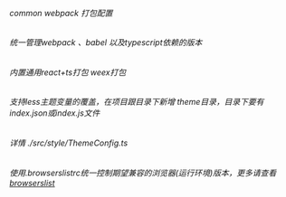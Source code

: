 ###### common webpack 打包配置

###### 统一管理webpack 、babel 以及typescript依赖的版本

###### 内置通用react+ts打包 weex打包

###### 支持less主题变量的覆盖，在项目跟目录下新增 theme目录，目录下要有index.json或index.js文件
###### 详情 ./src/style/ThemeConfig.ts

###### 使用.browserslistrc统一控制期望兼容的浏览器(运行环境)版本，更多请查看 [browserslist](https://github.com/browserslist/browserslist)
